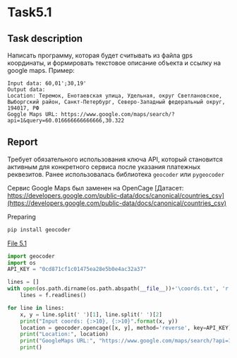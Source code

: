 # Task5.1

## Task description

Написать программу, которая будет считывать из файла gps координаты,
и формировать текстовое описание объекта и ссылку на google maps.
Пример:

```
Input data: 60,01';30,19'
Output data:
Location: Теремок, Енотаевская улица, Удельная, округ Светлановское, Выборгский район, Санкт-Петербург, Северо-Западный федеральный округ, 194017, РФ
Goggle Maps URL: https://www.google.com/maps/search/?api=1&query=60.016666666666666,30.322
```

## Report

Требует обязательного использования ключа API, который становится активным для конкретного сервиса после указания платежных реквезитов. Ранее использовалась библиотека ```geocoder``` или ```pygeocoder``` 

Сервис Google Maps был заменен на OpenCage
[Датасет: https://developers.google.com/public-data/docs/canonical/countries_csv](https://developers.google.com/public-data/docs/canonical/countries_csv)    

Preparing
```python
pip install geocoder
```

[File 5.1](Task5.1.py)

```python
import geocoder
import os
API_KEY = "0cd871cf1c01475ea28e5b0e4ac32a37"

lines = []
with open(os.path.dirname(os.path.abspath(__file__))+'\coords.txt', 'r') as f:
    lines = f.readlines()

for line in lines:
    x, y = line.split('	')[1], line.split('	')[2] 
    print("Input coords: {:>10}, {:>10}".format(x, y))
    location = geocoder.opencage([x, y], method='reverse', key=API_KEY).json['address']
    print("Location:", location)
    print("GoogleMaps URL:", "https://www.google.com/maps/search/?api=1&query={},{}".format(x,y))
    print()
```